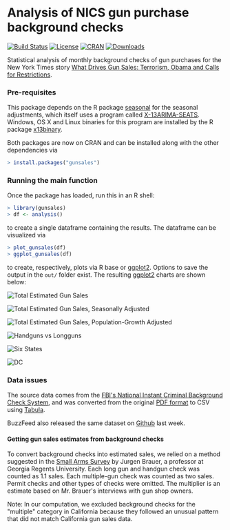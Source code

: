 # Analysis of NICS gun purchase background checks

[![Build Status](https://travis-ci.org/NYTimes/gunsales.svg)](https://travis-ci.org/NYTimes/gunsales) [![License](http://img.shields.io/badge/license-Apache%20%28=%202%29-brightgreen.svg?style=flat)](http://www.apache.org/licenses/LICENSE-2.0) [![CRAN](http://www.r-pkg.org/badges/version/gunsales)](https://cran.r-project.org/package=gunsales) [![Downloads](http://cranlogs.r-pkg.org/badges/gunsales?color=brightgreen)](http://www.r-pkg.org/pkg/gunsales)

Statistical analysis of monthly background checks of gun purchases for the New York Times story [What Drives Gun Sales: Terrorism,
Obama and Calls for Restrictions](http://www.nytimes.com/interactive/2015/12/10/us/gun-sales-terrorism-obama-restrictions.html?).

### Pre-requisites

This package depends on the R package [seasonal](https://cran.r-project.org/package=seasonal/vignettes/seas.pdf) for the seasonal adjustments, which itself uses a program called [X-13ARIMA-SEATS](https://www.census.gov/srd/www/x13as/).
Windows, OS X and Linux binaries for this program are installed by the R package [x13binary](https://github.com/x13org/x13binary).

Both packages are now on CRAN and can be installed along with the other dependencies via

```r
> install.packages("gunsales")
```


### Running the main function

Once the package has loaded, run this in an R shell:

```r
> library(gunsales)
> df <- analysis()
```

to create a single dataframe containing the results. The dataframe can be
visualized via

```r
> plot_gunsales(df)    
> ggplot_gunsales(df)
```

to create, respectively, plots via R base or
[ggplot2](https://github.com/hadley/ggplot2). Options to save the output in the `out/` folder exist. The resulting [ggplot2](https://github.com/hadley/ggplot2) charts are shown below:

![Total Estimated Gun Sales](https://raw.githubusercontent.com/NYTimes/gunsales/master/out/ggplot_total.png)

![Total Estimated Gun Sales, Seasonally Adjusted](https://raw.githubusercontent.com/NYTimes/gunsales/master/out/ggplot_total_seasadj.png)

![Total Estimated Gun Sales, Population-Growth Adjusted](https://raw.githubusercontent.com/NYTimes/gunsales/master/out/ggplot_total_popadj.png)

![Handguns vs Longguns](https://raw.githubusercontent.com/NYTimes/gunsales/master/out/ggplot_hand_vs_long_guns.png)

![Six States](https://raw.githubusercontent.com/NYTimes/gunsales/master/out/ggplot_six_states.png)

![DC](https://raw.githubusercontent.com/NYTimes/gunsales/master/out/ggplot_dc.png)


### Data issues

The source data comes from the [FBI's National Instant Criminal Background Check System](https://www.fbi.gov/about-us/cjis/nics), and was converted from the original [PDF format](https://www.fbi.gov/file-repository/nics_firearm_checks_-_month_year_by_state_type.pdf) to CSV using [Tabula](http://tabula.technology/).

BuzzFeed also released the same dataset on [Github](https://github.com/BuzzFeedNews/nics-firearm-background-checks/) last week.

#### Getting gun sales estimates from background checks

To convert background checks into estimated sales, we relied on a method suggested in the [Small Arms Survey](http://www.smallarmssurvey.org/fileadmin/docs/F-Working-papers/SAS-WP14-US-Firearms-Industry.pdf) by Jurgen Brauer, a professor at Georgia Regents University. Each long gun and handgun check was counted as 1.1 sales. Each multiple-gun check was counted as two sales. Permit checks and other types of checks were omitted. The multiplier is an estimate based on Mr. Brauer's interviews with gun shop owners.

Note: In our computation, we excluded background checks for the "multiple" category in California because they followed an unusual pattern that did not match California gun sales data.
